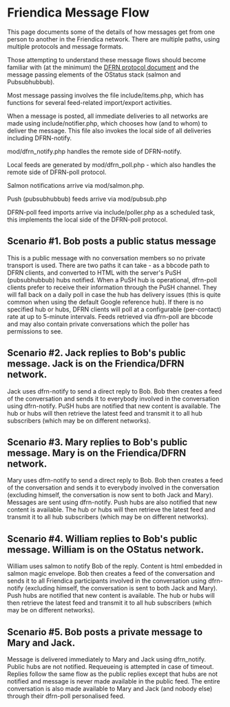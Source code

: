 Friendica Message Flow
===

This page documents some of the details of how messages get from one person to another in the Friendica network.
There are multiple paths, using multiple protocols and message formats.

Those attempting to understand these message flows should become familiar with (at the minimum) the [DFRN protocol document](http://dfrn.org/dfrn.pdf) and the message passing elements of the OStatus stack (salmon and Pubsubhubbub).

Most message passing involves the file include/items.php, which has functions for several feed-related import/export activities. 

When a message is posted, all immediate deliveries to all networks are made using include/notifier.php, which chooses how (and to whom) to deliver the message.
This file also invokes the local side of all deliveries including DFRN-notify.

mod/dfrn_notify.php handles the remote side of DFRN-notify.

Local feeds are generated by mod/dfrn_poll.php - which also handles the remote side of DFRN-poll protocol. 

Salmon notifications arrive via mod/salmon.php.

Push (pubsubhubbub) feeds arrive via mod/pubsub.php

DFRN-poll feed imports arrive via include/poller.php as a scheduled task, this implements the local side of the DFRN-poll protocol.  

Scenario #1. Bob posts a public status message
---
This is a public message with no conversation members so no private transport is used.
There are two paths it can take - as a bbcode path to DFRN clients, and converted to HTML with the server's PuSH (pubsubhubbub) hubs notified.
When a PuSH hub is operational, dfrn-poll clients prefer to receive their information through the PuSH channel.
They will fall back on a daily poll in case the hub has delivery issues (this is quite common when using the default Google reference hub).
If there is no specified hub or hubs, DFRN clients will poll at a configurable (per-contact) rate at up to 5-minute intervals.
Feeds retrieved via dfrn-poll are bbcode and may also contain private conversations which the poller has permissions to see. 

Scenario #2. Jack replies to Bob's public message. Jack is on the Friendica/DFRN network.
---
Jack uses dfrn-notify to send a direct reply to Bob.
Bob then creates a feed of the conversation and sends it to everybody involved in the conversation using dfrn-notify.
PuSH hubs are notified that new content is available.
The hub or hubs will then retrieve the latest feed and transmit it to all hub subscribers (which may be on different networks). 

Scenario #3. Mary replies to Bob's public message. Mary is on the Friendica/DFRN network.
---
Mary uses dfrn-notify to send a direct reply to Bob.
Bob then creates a feed of the conversation and sends it to everybody involved in the conversation (excluding himself, the conversation is now sent to both Jack and Mary).
Messages are sent using dfrn-notify.
Push hubs are also notified that new content is available.
The hub or hubs will then retrieve the latest feed and transmit it to all hub subscribers (which may be on different networks).  

Scenario #4. William replies to Bob's public message. William is on the OStatus network.
---
William uses salmon to notify Bob of the reply.
Content is html embedded in salmon magic envelope.
Bob then creates a feed of the conversation and sends it to all Friendica participants involved in the conversation using dfrn-notify (excluding himself, the conversation is sent to both Jack and Mary).
Push hubs are notified that new content is available.
The hub or hubs will then retrieve the latest feed and transmit it to all hub subscribers (which may be on different networks).  

Scenario #5. Bob posts a private message to Mary and Jack.
---
Message is delivered immediately to Mary and Jack using dfrn_notify.
Public hubs are not notified.
Requeueing is attempted in case of timeout.
Replies follow the same flow as the public replies except that hubs are not notified and message is never made available in the public feed.
The entire conversation is also made available to Mary and Jack (and nobody else) through their dfrn-poll personalised feed.
